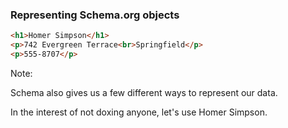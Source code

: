 ### Representing Schema.org objects

```html
<h1>Homer Simpson</h1>
<p>742 Evergreen Terrace<br>Springfield</p>
<p>555-8707</p>
```

Note:

Schema also gives us a few different ways to represent our data.

In the interest of not doxing anyone, let's use Homer Simpson.
